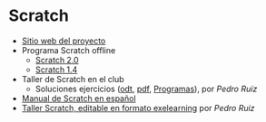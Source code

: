 # Scratch
* [Sitio web del proyecto](https://scratch.mit.edu/)
* Programa Scratch offline
  * [Scratch 2.0](https://scratch.mit.edu/download)
  * [Scratch 1.4](https://scratch.mit.edu/scratch_1.4/)
* Taller de Scratch en el club
  * Soluciones ejercicios ([odt](taller_scratch_soluciones.odt), [pdf](taller_scratch_soluciones.pdf), [Programas](/programas_s14/)), por *Pedro Ruiz*
* [Manual de Scratch en español](informatica-creativa.pdf)    
* [Taller Scratch, editable en formato exelearning](programacion_scratch.elp) por *Pedro Ruiz*
